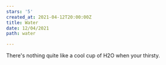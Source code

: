 ```yaml
---
stars: '5'
created_at: 2021-04-12T20:00:00Z
title: Water
date: 12/04/2021
path: water

---
```

There's nothing quite like a cool cup of H2O when your thirsty.